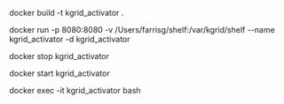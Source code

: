 

docker build -t kgrid_activator . 

docker run -p 8080:8080 -v /Users/farrisg/shelf:/var/kgrid/shelf --name kgrid_activator -d  kgrid_activator 

docker stop kgrid_activator

docker start kgrid_activator

docker exec -it kgrid_activator bash
